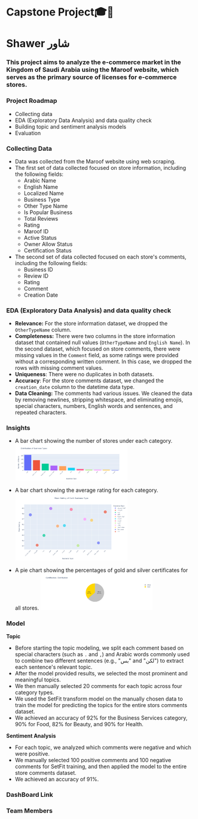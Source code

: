 # Capstone Project🎓🥳
# Shawer شاور

### This project aims to analyze the e-commerce market in the Kingdom of Saudi Arabia using the Maroof website, which serves as the primary source of licenses for e-commerce stores.

### Project Roadmap
- Collecting data
- EDA (Exploratory Data Analysis) and data quality check
- Building topic and sentiment analysis models
- Evaluation

### Collecting Data
- Data was collected from the Maroof website using web scraping.
- The first set of data collected focused on store information, including the following fields:
  - Arabic Name
  - English Name
  - Localized Name
  - Business Type
  - Other Type Name
  - Is Popular Business
  - Total Reviews
  - Rating
  - Maroof ID
  - Active Status
  - Owner Allow Status
  - Certification Status
- The second set of data collected focused on each store's comments, including the following fields:
  - Business ID
  - Review ID
  - Rating
  - Comment
  - Creation Date
 
### EDA (Exploratory Data Analysis) and data quality check
- **Relevance:** For the store information dataset, we dropped the `OtherTypeName` column.
- **Completeness:** There were two columns in the store information dataset that contained null values (`OtherTypeName` and `English Name`). In the second dataset, which focused on store comments, there were missing values in the `Comment` field, as some ratings were provided without a corresponding written comment. In this case, we dropped the rows with missing comment values.
- **Uniqueness**: There were no duplicates in both datasets.
- **Accuracy**: For the store comments dataset, we changed the `creation_date` column to the datetime data type.
- **Data Cleaning:** The comments had various issues. We cleaned the data by removing newlines, stripping whitespace, and eliminating emojis, special characters, numbers, English words and sentences, and repeated characters.

### Insights
- A bar chart showing the number of stores under each category.
  <img src="newplot (1).png" alt="stores" width="300"/>
  
- A bar chart showing the average rating for each category.
  <img src="newplot 10.png" alt="stores" width="300"/>

- A pie chart showing the percentages of gold and silver certificates for all stores.
  <img src="newplot.png" alt="stores" width="300"/>




### Model
**Topic**
- Before starting the topic modeling, we split each comment based on special characters (such as `.` and `,`) and Arabic words commonly used to combine two different sentences (e.g., "بس" and "لكن") to extract each sentence's relevant topic.
- After the model provided results, we selected the most prominent and meaningful topics.
- We then manually selected 20 comments for each topic across four category types.
- We used the SetFit transform model on the manually chosen data to train the model for predicting the topics for the entire stors comments dataset.
- We achieved an accuracy of 92% for the Business Services category, 90% for Food, 82% for Beauty, and 90% for Health.

**Sentiment Analysis**
- For each topic, we analyzed which comments were negative and which were positive.
- We manually selected 100 positive comments and 100 negative comments for SetFit training, and then applied the model to the entire store comments dataset.
- We achieved an accuracy of 91%.

### DashBoard Link


### Team Members

